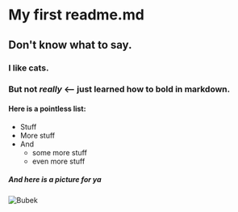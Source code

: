 # My first readme.md

## Don't know what to say.

### I like cats.

### But not _really_ <-- just learned how to bold in markdown.

#### Here is a pointless list:

- Stuff
- More stuff
- And
  - some more stuff
  - even more stuff

##### And here is a picture for ya

![Bubek](https://i.imgur.com/Jvh1OQm.jpg)
